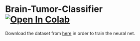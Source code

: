 # Brain-Tumor-Classifier  [![Open In Colab](https://colab.research.google.com/assets/colab-badge.svg)](https://colab.research.google.com/drive/1o4fGZThuhf3F4Sqw8HzDkIi79eeiBax6)

Download the dataset from [here](http://data.heartbit.gr/Databaces/Image%20Datasets/Tumor%20MRI%20Dataset/) in order to train the neural net.
